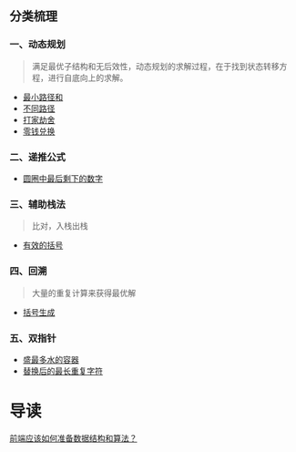 
## 分类梳理

### 一、动态规划
> 满足最优子结构和无后效性，动态规划的求解过程，在于找到状态转移方程，进行自底向上的求解。

- [最小路径和]('./../004-最小路径和.md')
- [不同路径]('./../003-不同路径.md')
- [打家劫舍]('./../002-打家劫舍.md')
- [零钱兑换]('./../006-零钱兑换.md')
 
### 二、递推公式
> 
- [圆圈中最后剩下的数字]('./../001-圆圈中最后剩下的数字.md')

### 三、辅助栈法
> 比对，入栈出栈

- [有效的括号]('./../007-有效的括号.md') 

### 四、回溯
> 大量的重复计算来获得最优解

- [括号生成]('./../005-括号生成.md')

### 五、双指针
> 
- [盛最多水的容器]('./../009-盛最多水的容器.md')
- [替换后的最长重复字符]('./../010-替换后的最长重复字符.md)


# 导读
[前端应该如何准备数据结构和算法？](https://mp.weixin.qq.com/s/bSSPQ4Y8_9UCDC1Tf0sG3w)
